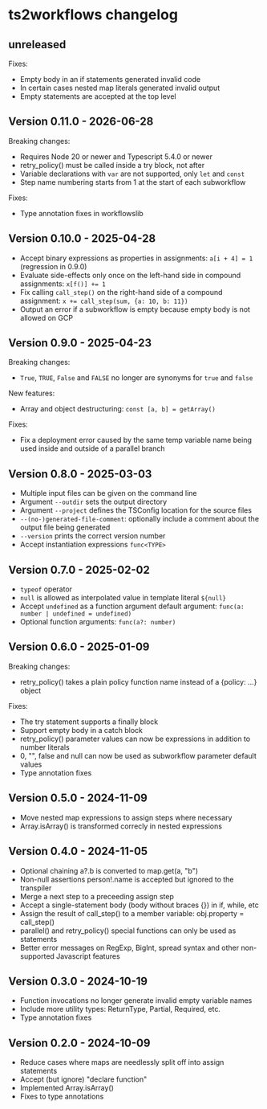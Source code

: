 # ts2workflows changelog

## unreleased

Fixes:

- Empty body in an if statements generated invalid code
- In certain cases nested map literals generated invalid output
- Empty statements are accepted at the top level

## Version 0.11.0 - 2026-06-28

Breaking changes:

- Requires Node 20 or newer and Typescript 5.4.0 or newer
- retry_policy() must be called inside a try block, not after
- Variable declarations with `var` are not supported, only `let` and `const`
- Step name numbering starts from 1 at the start of each subworkflow

Fixes:

- Type annotation fixes in workflowslib

## Version 0.10.0 - 2025-04-28

- Accept binary expressions as properties in assignments: `a[i + 4] = 1` (regression in 0.9.0)
- Evaluate side-effects only once on the left-hand side in compound assignments: `x[f()] += 1`
- Fix calling `call_step()` on the right-hand side of a compound assignment: `x += call_step(sum, {a: 10, b: 11})`
- Output an error if a subworkflow is empty because empty body is not allowed on GCP

## Version 0.9.0 - 2025-04-23

Breaking changes:

- `True`, `TRUE`, `False` and `FALSE` no longer are synonyms for `true` and `false`

New features:

- Array and object destructuring: `const [a, b] = getArray()`

Fixes:

- Fix a deployment error caused by the same temp variable name being used inside and outside of a parallel branch

## Version 0.8.0 - 2025-03-03

- Multiple input files can be given on the command line
- Argument `--outdir` sets the output directory
- Argument `--project` defines the TSConfig location for the source files
- `--(no-)generated-file-comment`: optionally include a comment about the output file being generated
- `--version` prints the correct version number
- Accept instantiation expressions `func<TYPE>`

## Version 0.7.0 - 2025-02-02

- `typeof` operator
- `null` is allowed as interpolated value in template literal `${null}`
- Accept `undefined` as a function argument default argument: `func(a: number | undefined = undefined)`
- Optional function arguments: `func(a?: number)`

## Version 0.6.0 - 2025-01-09

Breaking changes:

- retry_policy() takes a plain policy function name instead of a {policy: ...} object

Fixes:

- The try statement supports a finally block
- Support empty body in a catch block
- retry_policy() parameter values can now be expressions in addition to number literals
- 0, "", false and null can now be used as subworkflow parameter default values
- Type annotation fixes

## Version 0.5.0 - 2024-11-09

- Move nested map expressions to assign steps where necessary
- Array.isArray() is transformed correcly in nested expressions

## Version 0.4.0 - 2024-11-05

- Optional chaining a?.b is converted to map.get(a, "b")
- Non-null assertions person!.name is accepted but ignored to the transpiler
- Merge a next step to a preceeding assign step
- Accept a single-statement body (body without braces {}) in if, while, etc
- Assign the result of call_step() to a member variable: obj.property = call_step()
- parallel() and retry_policy() special functions can only be used as statements
- Better error messages on RegExp, BigInt, spread syntax and other non-supported Javascript features

## Version 0.3.0 - 2024-10-19

- Function invocations no longer generate invalid empty variable names
- Include more utility types: ReturnType, Partial, Required, etc.
- Type annotation fixes

## Version 0.2.0 - 2024-10-09

- Reduce cases where maps are needlessly split off into assign statements
- Accept (but ignore) "declare function"
- Implemented Array.isArray()
- Fixes to type annotations
